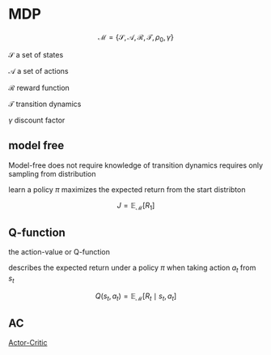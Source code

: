 # MDP

$$
 \mathcal{M}=\left\{\mathcal{S}, \mathcal{A}, \mathcal{R}, \mathcal{T}, \rho_{0}, \gamma\right\} 
$$

$\mathcal{S}$ a set of states

$\mathcal{A}$ a set of actions

$\mathcal{R}$ reward function

$\mathcal{T}$ transition dynamics

$\gamma$ discount factor

## model free

Model-free does not require knowledge of transition dynamics requires only sampling from distribution

learn a policy $\pi$ maximizes the expected return from the start distribton

$$
 J=\mathbb{E}_{\mathcal{M}}\left[R_{1}\right] 
$$

## Q-function

the action-value or Q-function

describes the expected return under a policy $\pi$ when taking action $a_t$ from $s_t$

$$
 Q\left(s_{t}, a_{t}\right)=\mathbb{E}_{\mathcal{M}}\left[R_{t} \mid s_{t}, a_{t}\right] 
$$

## AC

[Actor-Critic](AC.md)

